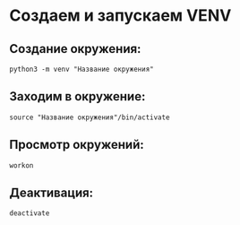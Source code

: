 # Создаем и запускаем VENV

## Cоздание окружения:
    python3 -m venv "Название окружения"

## Заходим в окружение:
    source "Название окружения"/bin/activate

## Просмотр окружений:
    workon

## Деактивация:
    deactivate